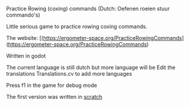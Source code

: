 Practice Rowing (coxing) commands
(Dutch: Oefenen roeien stuur commando's)

Little serious game to practice rowing coxing commands. 

The website:
[(https://ergometer-space.org/PracticeRowingCommands]
(https://ergometer-space.org/PracticeRowingCommands)

Written in godot

The current language is still dutch but more language will be Edit the translations Translations.cv to add more languages

Press f1 in the game for debug mode

The first version was written in [scratch](https://scratch.mit.edu/projects/578632637/)


